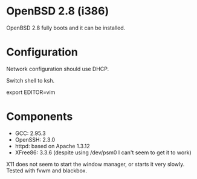 # OpenBSD 2.8 (i386)

OpenBSD 2.8 fully boots and it can be installed.

# Configuration

Network configuration should use DHCP.

Switch shell to ksh.

export EDITOR=vim

# Components

* GCC: 2.95.3
* OpenSSH: 2.3.0
* httpd: based on Apache 1.3.12
* XFree86: 3.3.6 (despite using /dev/psm0 I can't seem to get it to work)

X11 does not seem to start the window manager, or starts it very slowly.
Tested with fvwm and blackbox.

